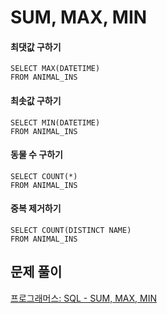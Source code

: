 # SUM, MAX, MIN

#### 최댓값 구하기

```mysql
SELECT MAX(DATETIME)
FROM ANIMAL_INS
```

 

#### 최솟값 구하기

```mysql
SELECT MIN(DATETIME)
FROM ANIMAL_INS
```

 

#### 동물 수 구하기

```mysql
SELECT COUNT(*)
FROM ANIMAL_INS
```

 

#### 중복 제거하기

```mysql
SELECT COUNT(DISTINCT NAME)
FROM ANIMAL_INS
```



## 문제 풀이

[프로그래머스: SQL - SUM, MAX, MIN](https://dirmathfl.tistory.com/305)

